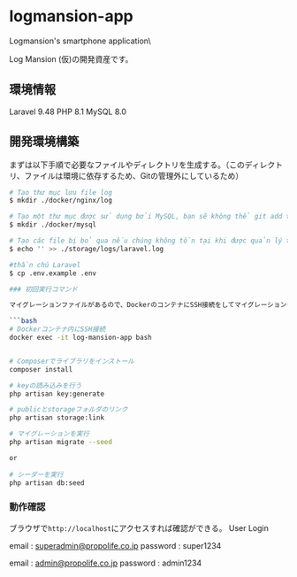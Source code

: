 # logmansion-app
Logmansion's smartphone application\


Log Mansion (仮)の開発資産です。

## 環境情報
Laravel 9.48
PHP     8.1
MySQL   8.0

## 開発環境構築

まずは以下手順で必要なファイルやディレクトリを生成する。（このディレクトリ、ファイルは環境に依存するため、Gitの管理外にしているため）

``` bash
# Tạo thư mục lưu file log
$ mkdir ./docker/nginx/log

# Tạo một thư mục được sử dụng bởi MySQL, bạn sẽ không thể git add thư mục này trừ khi bạn bỏ qua nó
$ mkdir ./docker/mysql

# Tạo các file bị bỏ qua nếu chúng không tồn tại khi được quản lý trên github
$ echo '' >> ./storage/logs/laravel.log

#thần chú Laravel
$ cp .env.example .env

### 初回実行コマンド

マイグレーションファイルがあるので、DockerのコンテナにSSH接続をしてマイグレーションを実行してください。

```bash
# Dockerコンテナ内にSSH接続
docker exec -it log-mansion-app bash


# Composerでライブラリをインストール
composer install

# keyの読み込みを行う
php artisan key:generate

# publicとstorageフォルダのリンク
php artisan storage:link

# マイグレーションを実行
php artisan migrate --seed

or
 
# シーダーを実行
php artisan db:seed
```

### 動作確認

ブラウザで`http://localhost`にアクセスすれば確認ができる。
User Login

email : superadmin@propolife.co.jp
password : super1234

email : admin@propolife.co.jp
password : admin1234